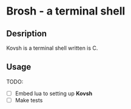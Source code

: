 Brosh - a terminal shell
========================

Desription
----------
Kovsh is a terminal shell written is C.

Usage
-----

TODO:
- [ ] Embed lua to setting up **Kovsh**
- [ ] Make tests

